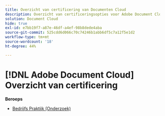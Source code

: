 ```yaml
---
title: Overzicht van certificering van Documenten Cloud
description: Overzicht van certificeringsopties voor Adobe Document Cloud
solution: Document Cloud
hide: true
exl-id: e7bb19f7-a87e-46df-a4ef-98b8dede4aba
source-git-commit: 525cdd6d066c70c74246b1abb6df5c7a12f5e1d2
workflow-type: tm+mt
source-wordcount: '18'
ht-degree: 44%

---
```


# [!DNL Adobe Document Cloud] Overzicht van certificering

**Beroeps**

* [ Bedrijfs Praktijk (Onderzoek) ](/help/certifications/adc/adc-p-business.md) <!--AD0-D106-->
